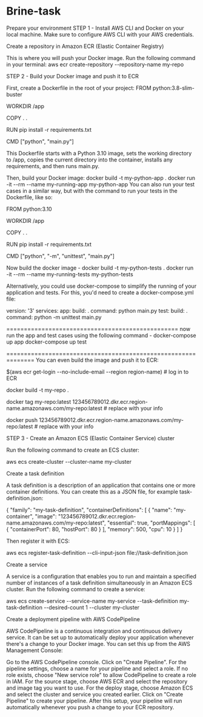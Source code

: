 # Brine-task
Prepare your environment
STEP 1 - 
Install AWS CLI and Docker on your local machine. Make sure to configure AWS CLI with your AWS credentials.

Create a repository in Amazon ECR (Elastic Container Registry)

This is where you will push your Docker image. Run the following command in your terminal:
aws ecr create-repository --repository-name my-repo

STEP 2 - 
Build your Docker image and push it to ECR

First, create a Dockerfile in the root of your project:
FROM python:3.8-slim-buster

WORKDIR /app

COPY . .

RUN pip install -r requirements.txt

CMD ["python", "main.py"]

This Dockerfile starts with a Python 3.10 image, sets the working directory to /app, copies the current directory into the container, installs any requirements, and then runs main.py.

Then, build your Docker image:
docker build -t my-python-app .
docker run -it --rm --name my-running-app my-python-app
You can also run your test cases in a similar way, but with the command to run your tests in the Dockerfile, like so:

FROM python:3.10

WORKDIR /app

COPY . .

RUN pip install -r requirements.txt

CMD ["python", "-m", "unittest", "main.py"]

Now build the docker image -
docker build -t my-python-tests .
docker run -it --rm --name my-running-tests my-python-tests

Alternatively, you could use docker-compose to simplify the running of your application and tests. For this, you'd need to create a docker-compose.yml file:

version: '3'
services:
  app:
    build: .
    command: python main.py
  test:
    build: .
    command: python -m unittest main.py

=================================================
now run the app and test cases using the following command -
docker-compose up app
docker-compose up test

==============================================================
You can even build the image and push it to ECR:

$(aws ecr get-login --no-include-email --region region-name)  # log in to ECR

docker build -t my-repo .

docker tag my-repo:latest 123456789012.dkr.ecr.region-name.amazonaws.com/my-repo:latest  # replace with your info

docker push 123456789012.dkr.ecr.region-name.amazonaws.com/my-repo:latest  # replace with your info

STEP 3 -
Create an Amazon ECS (Elastic Container Service) cluster

Run the following command to create an ECS cluster:

aws ecs create-cluster --cluster-name my-cluster

Create a task definition

A task definition is a description of an application that contains one or more container definitions. You can create this as a JSON file, for example task-definition.json:

{
    "family": "my-task-definition",
    "containerDefinitions": [
        {
            "name": "my-container",
            "image": "123456789012.dkr.ecr.region-name.amazonaws.com/my-repo:latest",
            "essential": true,
            "portMappings": [
                {
                    "containerPort": 80,
                    "hostPort": 80
                }
            ],
            "memory": 500,
            "cpu": 10
        }
    ]
}

Then register it with ECS:

aws ecs register-task-definition --cli-input-json file://task-definition.json

Create a service

A service is a configuration that enables you to run and maintain a specified number of instances of a task definition simultaneously in an Amazon ECS cluster. Run the following command to create a service:

aws ecs create-service --service-name my-service --task-definition my-task-definition --desired-count 1 --cluster my-cluster


Create a deployment pipeline with AWS CodePipeline

AWS CodePipeline is a continuous integration and continuous delivery service. It can be set up to automatically deploy your application whenever there's a change to your Docker image. You can set this up from the AWS Management Console:

Go to the AWS CodePipeline console.
Click on "Create Pipeline".
For the pipeline settings, choose a name for your pipeline and select a role. If no role exists, choose "New service role" to allow CodePipeline to create a role in IAM.
For the source stage, choose AWS ECR and select the repository and image tag you want to use.
For the deploy stage, choose Amazon ECS and select the cluster and service you created earlier.
Click on "Create Pipeline" to create your pipeline.
After this setup, your pipeline will run automatically whenever you push a change to your ECR repository.
